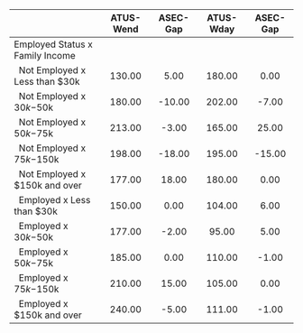 
|                      |    ATUS-Wend |     ASEC-Gap |    ATUS-Wday |     ASEC-Gap |
| -------------------- | :----------: | :----------: | :----------: | :----------: |
| Employed Status x Family Income |              |              |              |              |
| &nbsp;&nbsp;Not Employed x Less than $30k |       130.00 |         5.00 |       180.00 |         0.00 |
| &nbsp;&nbsp;Not Employed x $30k-$50k |       180.00 |       -10.00 |       202.00 |        -7.00 |
| &nbsp;&nbsp;Not Employed x $50k-$75k |       213.00 |        -3.00 |       165.00 |        25.00 |
| &nbsp;&nbsp;Not Employed x $75k-$150k |       198.00 |       -18.00 |       195.00 |       -15.00 |
| &nbsp;&nbsp;Not Employed x $150k and over |       177.00 |        18.00 |       180.00 |         0.00 |
| &nbsp;&nbsp;Employed x Less than $30k |       150.00 |         0.00 |       104.00 |         6.00 |
| &nbsp;&nbsp;Employed x $30k-$50k |       177.00 |        -2.00 |        95.00 |         5.00 |
| &nbsp;&nbsp;Employed x $50k-$75k |       185.00 |         0.00 |       110.00 |        -1.00 |
| &nbsp;&nbsp;Employed x $75k-$150k |       210.00 |        15.00 |       105.00 |         0.00 |
| &nbsp;&nbsp;Employed x $150k and over |       240.00 |        -5.00 |       111.00 |        -1.00 |

